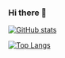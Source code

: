 ### Hi there 👋

[![GitHub stats](https://github-readme-stats.vercel.app/api?username=Luca9862)](https://github.com/anuraghazra/github-readme-stats)

[![Top Langs](https://github-readme-stats.vercel.app/api/top-langs/?username=Luca9862&hide_progress=true)](https://github.com/anuraghazra/github-readme-stats)
